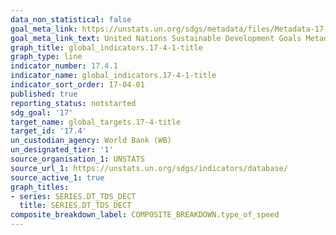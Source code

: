 ```yaml
---
data_non_statistical: false
goal_meta_link: https://unstats.un.org/sdgs/metadata/files/Metadata-17-04-01.pdf
goal_meta_link_text: United Nations Sustainable Development Goals Metadata (pdf 468kB)
graph_title: global_indicators.17-4-1-title
graph_type: line
indicator_number: 17.4.1
indicator_name: global_indicators.17-4-1-title
indicator_sort_order: 17-04-01
published: true
reporting_status: notstarted
sdg_goal: '17'
target_name: global_targets.17-4-title
target_id: '17.4'
un_custodian_agency: World Bank (WB)
un_designated_tier: '1'
source_organisation_1: UNSTATS
source_url_1: https://unstats.un.org/sdgs/indicators/database/
source_active_1: true
graph_titles:
- series: SERIES.DT_TDS_DECT
  title: SERIES.DT_TDS_DECT
composite_breakdown_label: COMPOSITE_BREAKDOWN.type_of_speed
---
```

